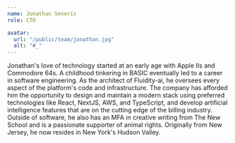 ```yaml
---
name: Jonathan Seneris
role: CTO

avatar:
  url: "/public/team/jonathan.jpg"
  alt: "#_"
---
```


Jonathan's love of technology started at an early age with Apple IIs and Commodore 64s. A childhood tinkering in BASIC eventually led to a career in software engineering. As the architect of Fluidity-ai, he oversees every aspect of the platform's code and infrastructure. The company has afforded him the opportunity to design and maintain a modern stack using preferred technologies like React, NextJS, AWS, and TypeScript, and develop artificial intelligence features that are on the cutting edge of the billing industry. Outside of software, he also has an MFA in creative writing from The New School and is a passionate supporter of animal rights. Originally from New Jersey, he now resides in New York's Hudson Valley.
